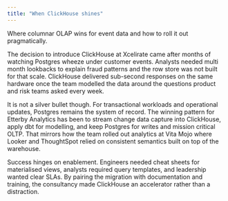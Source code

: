 ```yaml
---
title: "When ClickHouse shines"
---
```


Where columnar OLAP wins for event data and how to roll it out pragmatically.

The decision to introduce ClickHouse at Xcelirate came after months of watching Postgres wheeze under customer events. Analysts needed multi month lookbacks to explain fraud patterns and the row store was not built for that scale. ClickHouse delivered sub-second responses on the same hardware once the team modelled the data around the questions product and risk teams asked every week.

It is not a silver bullet though. For transactional workloads and operational updates, Postgres remains the system of record. The winning pattern for Etterby Analytics has been to stream change data capture into ClickHouse, apply dbt for modelling, and keep Postgres for writes and mission critical OLTP. That mirrors how the team rolled out analytics at Vita Mojo where Looker and ThoughtSpot relied on consistent semantics built on top of the warehouse.

Success hinges on enablement. Engineers needed cheat sheets for materialised views, analysts required query templates, and leadership wanted clear SLAs. By pairing the migration with documentation and training, the consultancy made ClickHouse an accelerator rather than a distraction.

